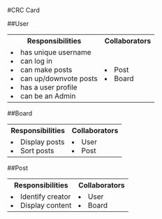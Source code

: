#CRC Card


##User
<table>
<tr> 
    <th>Responsibilities</th>
    <th>Collaborators</th>
</tr>
<tr>
<td>
    <li>has unique username</li>
    <li>can log in
    <li>can make posts</li>
    <li>can up/downvote posts</li>
    <li>has a user profile</li>
    <li>can be an Admin</li>
</td>
<td>
    <li>Post</li>
    <li>Board</li>
</td>
</tr>

</table>

##Board
<table>
<tr> 
    <th>Responsibilities</th>
    <th>Collaborators</th>
</tr>
<tr>
<td>
    <li>Display posts</li>
    <li>Sort posts</li>
</td>
<td>
    <li>User</li>
    <li>Post</li>
</td>
</tr>

</table>

##Post
<table>
<tr> 
    <th>Responsibilities</th>
    <th>Collaborators</th>
</tr>
<tr>
<td>
    <li>Identify creator</li>
    <li>Display content</li>
</td>
<td>
    <li>User</li>
    <li>Board</li>
</td>
</tr>

</table>